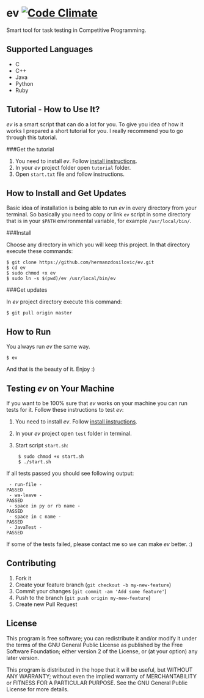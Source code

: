 ev [![Code Climate](https://codeclimate.com/github/hermanzdosilovic/ev/badges/gpa.svg)](https://codeclimate.com/github/hermanzdosilovic/ev)
==

Smart tool for task testing in Competitive Programming.

Supported Languages
-------------------

* C
* C++
* Java
* Python
* Ruby

Tutorial - How to Use It?
-------------------------
_ev_ is a smart script that can do a lot for you. To give you idea of how it works I prepared a short tutorial for you. I really recommend you to go through this tutorial.

###Get the tutorial

1. You need to install _ev_. Follow [install instructions](https://github.com/hermanzdosilovic/ev#how-to-install-and-get-updates).
2. In your _ev_ project folder open `tutorial` folder.
3. Open `start.txt` file and follow instructions.

How to Install and Get Updates
------------------------------

Basic idea of installation is being able to run _ev_ in every directory from your terminal.
So basically you need to copy or link `ev` script in some directory that is in your `$PATH` environmental variable, for example `/usr/local/bin/`.

###Install

Choose any directory in which you will keep this project. In that directory execute these commands:

	$ git clone https://github.com/hermanzdosilovic/ev.git
	$ cd ev
	$ sudo chmod +x ev
	$ sudo ln -s $(pwd)/ev /usr/local/bin/ev

###Get updates

In _ev_ project directory execute this command:

	$ git pull origin master


How to Run
----------
You always run _ev_ the same way.

	$ ev

And that is the beauty of it. Enjoy :)

Testing _ev_ on Your Machine
----------------------------
If you want to be 100% sure that _ev_ works on your machine you can run tests for it. Follow these instructions to test _ev_:

1. You need to install _ev_. Follow [install instructions](https://github.com/hermanzdosilovic/ev#how-to-install-and-get-updates).
2. In your _ev_ project open `test` folder in terminal.
3. Start script `start.sh`:

		$ sudo chmod +x start.sh
		$ ./start.sh

If all tests passed you should see following output:

	 - run-file -
	PASSED
	 - wa-leave -
	PASSED
	 - space in py or rb name -
	PASSED
	 - space in c name -
	PASSED
	 - JavaTest -
	PASSED

If some of the tests failed, please contact me so we can make _ev_ better. :)


Contributing
------------
1. Fork it
2. Create your feature branch (`git checkout -b my-new-feature`)
3. Commit your changes (`git commit -am 'Add some feature'`)
4. Push to the branch (`git push origin my-new-feature`)
5. Create new Pull Request

License
-------
This program is free software; you can redistribute it and/or modify
it under the terms of the GNU General Public License as published by
the Free Software Foundation; either version 2 of the License, or
(at your option) any later version.

This program is distributed in the hope that it will be useful,
but WITHOUT ANY WARRANTY; without even the implied warranty of
MERCHANTABILITY or FITNESS FOR A PARTICULAR PURPOSE.  See the
GNU General Public License for more details.
